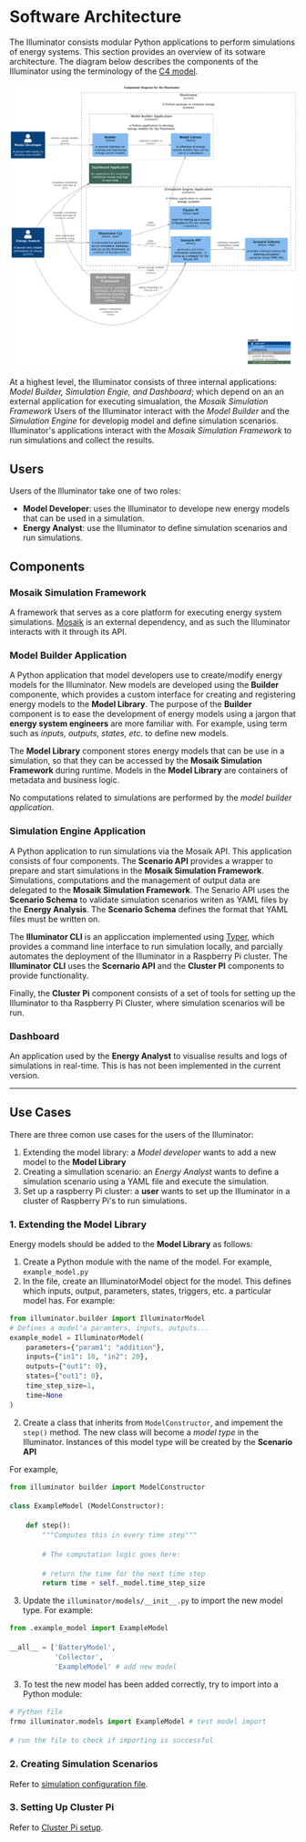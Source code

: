 # Software Architecture

The Illuminator consists modular Python applications to perform simulations of energy systems. This section provides an overview of its sotware architecture. The diagram below describes the components of the Illuminator using the terminology of the [C4 model](https://c4model.com/).

<div align="center">
    <img align="center" src="../_static/img/components.png" width="800">
</div>


At a highest level, the Illuminator consists of three internal applications: *Model Builder, Simulation Engie, and Dashboard*; which depend on an an external application for executing simualation, the *Mosaik Simulation Framework* 
Users of the Illuminator interact with the *Model Builder* and the *Simulation Engine* for developig model and define  simulation scenarios. Illuminator's applications interact with the *Mosaik Simulation Framework* to run simulations and collect the results.

## Users
Users of the Illuminator take one of two roles:

* **Model Developer**: uses the Illuminator to develope new energy models that can be used in a simulation.
* **Energy Analyst**: use the Illuminator to define simulation scenarios and run simulations.

## Components

### Mosaik Simulation Framework

A framework that serves as a core platform for executing energy system simulations. [Mosaik](https://mosaik.readthedocs.io/en/latest/index.html) is an external dependency, and as such the Illuminator interacts with it through its API.

### Model Builder Application

A Python application that model developers use to create/modify energy models for the Illuminator. New models are developed using the **Builder** componente, which provides a custom interface for creating and registering energy models to the **Model Library**. The purpose of the **Builder** component is to ease the development of energy models using a jargon that **energy system engineers** are more familiar with. For example, using term such as *inputs, outputs, states, etc.* to define new models.

The **Model Library** component stores energy models that can be use in a simulation, so that they can be accessed by the **Mosaik Simulation Framework** during runtime.
Models in the **Model Library** are containers of metadata and business logic. 

No computations related to simulations are performed by the *model builder application*.

### Simulation Engine Application

A Python application to run simulations via the Mosaik API. This application consists of four components. The **Scenario API** provides a wrapper to prepare and start simulations in the **Mosaik Simulation Framework**. Simulations, computations  and the management of output data are delegated to the **Mosaik Simulation Framework**.
The Senario API uses the **Scenario Schema** to validate simulation scenarios writen as YAML files by the **Energy Analysis**. The **Scenario Schema** defines the format that YAML files must be written on. 

The **Illuminator CLI** is an appliccation implemented using [Typer](https://typer.tiangolo.com/), which provides a command line interface to run simulation locally, and parcially automates the deployment of the Illuminator in a Raspberry Pi cluster. The **Illuminator CLI** uses the **Scernario API** and the **Cluster PI** components to provide functionality. 

Finally, the **Cluster Pi** component consists of a set of tools for setting up the Illuminator to tha Raspberry Pi Cluster, where simulation scenarios will be run. 

### Dashboard

An application used by the **Energy Analyst** to visualise results and logs of simulations in real-time. This is has not been implemented in the current version.

-----
## Use Cases

There are three comon use cases for the users of the Illuminator:

1.  Extending the model library: a *Model developer* wants to add a new model to the  **Model Library**
2.  Creating a simullation scenario: an *Energy Analyst* wants to define a simulation scenario using a YAML file and execute the simulation.
3.  Set up a raspberry Pi cluster: a **user** wants to set up the Illuminator in a cluster of Raspberry Pi's to run simulations.

### 1. Extending the Model Library

Energy models should be added to the **Model Library** as follows:

1. Create a Python module with the name of the model. For example, `example_model.py`
1. In the file, create an IlluminatorModel object for the model. This defines which inputs, output, parameters, states, triggers, etc. a particular model has.  For example:

```Python
from illuminator.builder import IlluminatorModel
# Defines a model'a paramters, inputs, outputs...
example_model = IlluminatorModel(
    parameters={"param1": "addition"},
    inputs={"in1": 10, "in2": 20},
    outputs={"out1": 0},
    states={"out1": 0},
    time_step_size=1,
    time=None
)
```

2.  Create a class that inherits from `ModelConstructor`, and impement the `step()` method. The new class will become a *model type* in the Illuminator. Instances of this model type will be created by the **Scenario API**

For example,

```python
from illuminator builder import ModelConstructor

class ExampleModel (ModelConstructor):

    def step():
        """Computes this in every time step"""

        # The computation logic goes here:

        # return the time for the next time step
        return time + self._model.time_step_size
```

3. Update the `illuminator/models/__init__.py` to import the new  model type. For example:

```python
from .example_model import ExampleModel

__all__ = ['BatteryModel', 
           'Collector', 
           'ExampleModel' # add new model
```

3. To test the new model has been added correctly, try to import into a Python module:

```python
# Python file
frmo illuminator.models import ExampleModel # test model import

# run the file to check if importing is successful
```

### 2. Creating Simulation Scenarios

Refer to [simulation configuration file](../user/config-file.md).

### 3. Setting Up Cluster Pi

Refer to [Cluster Pi setup](../cluster-setup.md).
